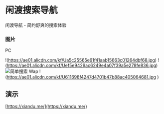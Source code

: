 # 闲渡搜索导航 

闲渡导航 - 简约舒爽的搜索体验


###  图片

PC

!(https://ae01.alicdn.com/kf/Ua5c25565e61f41aab15663c01264dbf68.jpg)
!(https://ae01.alicdn.com/kf/Uef5e9429ac6249e4a07f39a5e278fe836.jpg)
![简单搜索](https://raw.githubusercontent.com/5iux/sou/master/img0726.gif)
Wap
!(https://ae01.alicdn.com/kf/U611698f4247d4701b47b88ac405064681.jpg
)

## 演示    
 
[https://xiandu.me/](https://xiandu.me/)  
